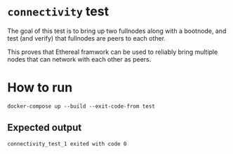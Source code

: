 # `connectivity` test

The goal of this test is to bring up two fullnodes along with a bootnode, and test (and verify) that fullnodes are peers to each other.

This proves that Ethereal framwork can be used to reliably bring multiple nodes that can network with each other as peers.

# How to run 
`docker-compose up --build --exit-code-from test`

## Expected output
`connectivity_test_1 exited with code 0`